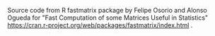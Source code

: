 Source code from R fastmatrix package by Felipe Osorio and Alonso Ogueda for "Fast Computation of some Matrices Useful in Statistics" https://cran.r-project.org/web/packages/fastmatrix/index.html .
